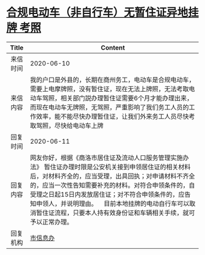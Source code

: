 # <a href="http://www.shangluo.gov.cn/zmhd/ldxxxx.jsp?urltype=leadermail.LeaderMailContentUrl&wbtreeid=1112&leadermailid=6013">合规电动车（非自行车）无暂住证异地挂牌 考照</a>
|Title|Content|
|:---:|---|
|来信时间|2020-06-10|
|来信内容|我的户口是外县的，长期在商州务工，电动车是合规电动车，需要上电摩牌照，没有暂住证，现在无法上牌照，无法考取电动车驾照，相关部门説办理暂住证需要6个月才能办理出来，而现在电动车无牌照，无驾照，严重影响了我们务工人员的工作效率，能不能尽快办理暂住证，让我们外来务工人员尽快考取驾照，尽快给电动车上牌|
|回复时间|2020-06-11|
|回复内容|网友你好，根据《商洛市居住证及流动人口服务管理实施办法》 暂住证办理时限是公安机关接到申领居住证的相关材料后，对材料齐全的，应当受理，出具回执；对申请材料不齐全的，应当一次性告知需要补充的材料。对符合申领条件的，自受理之日起15日内发放居住证；对不符合申领条件的，应告知申领人，并说明理由。    目前本地挂牌的电动自行车可以取消暂住证流程，只要本人持有效身份证和车辆相关手续，就可予以正常办理。|
|回复机构|<a href="../../categories/agencies/市信息办.md">市信息办</a>|